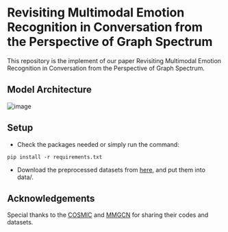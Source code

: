 #  Revisiting Multimodal Emotion Recognition in Conversation from the Perspective of Graph Spectrum
This repository is the implement of our paper Revisiting Multimodal Emotion Recognition in Conversation from the Perspective of Graph Spectrum.
## Model Architecture
![image]([https://github.com/yuntaoshou/CBERL/blob/main/fig/%E7%89%B9%E5%BE%81%E8%9E%8D%E5%90%88%2B%E6%95%B0%E6%8D%AE%E4%B8%8D%E5%B9%B3%E8%A1%A1.jpg](https://github.com/yuntaoshou/GS-MCC/blob/main/Fig/GM.png))

## Setup
* Check the packages needed or simply run the command:
```
pip install -r requirements.txt
```
* Download the preprocessed datasets from [here](https://drive.google.com/drive/folders/1J1mvbqQmVodNBzbiOIxRiWOtkP6qqP-K), and put them into data/.
## Acknowledgements
Special thanks to the [COSMIC](https://github.com/declare-lab/conv-emotion) and [MMGCN](https://github.com/hujingwen6666/MMGCN) for sharing their codes and datasets.
